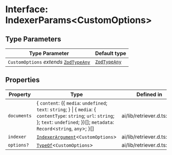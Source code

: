 # Interface: IndexerParams\<CustomOptions\>

## Type Parameters

| Type Parameter | Default type |
| ------ | ------ |
| `CustomOptions` *extends* [`ZodTypeAny`](../namespaces/z/type-aliases/ZodTypeAny.md) | [`ZodTypeAny`](../namespaces/z/type-aliases/ZodTypeAny.md) |

## Properties

| Property | Type | Defined in |
| ------ | ------ | ------ |
| `documents` | \{ `content`: (\{ `media`: `undefined`; `text`: `string`; \} \| \{ `media`: \{ `contentType`: `string`; `url`: `string`; \}; `text`: `undefined`; \})[]; `metadata`: `Record`\<`string`, `any`\>; \}[] | ai/lib/retriever.d.ts:377 |
| `indexer` | [`IndexerArgument`](../type-aliases/IndexerArgument.md)\<`CustomOptions`\> | ai/lib/retriever.d.ts:376 |
| `options?` | [`TypeOf`](../namespaces/z/type-aliases/TypeOf.md)\<`CustomOptions`\> | ai/lib/retriever.d.ts:378 |
